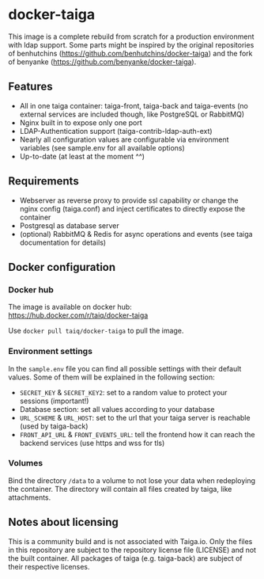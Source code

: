 # docker-taiga

This image is a complete rebuild from scratch for a production environment with ldap support. 
Some parts might be inspired by the original repositories of benhutchins 
(https://github.com/benhutchins/docker-taiga) and the fork of benyanke 
(https://github.com/benyanke/docker-taiga).

## Features

- All in one taiga container: taiga-front, taiga-back and taiga-events (no external services 
are included though, like PostgreSQL or RabbitMQ)
- Nginx built in to expose only one port
- LDAP-Authentication support (taiga-contrib-ldap-auth-ext)
- Nearly all configuration values are configurable via environment variables (see sample.env 
for all available options)
- Up-to-date (at least at the moment ^^)


## Requirements

- Webserver as reverse proxy to provide ssl capability or change the nginx config (taiga.conf)
and inject certificates to directly expose the container
- Postgresql as database server
- (optional) RabbitMQ & Redis for async operations and events (see taiga documentation for details)


## Docker configuration

### Docker hub

The image is available on docker hub: https://hub.docker.com/r/taiq/docker-taiga

Use `docker pull taiq/docker-taiga` to pull the image.

### Environment settings

In the `sample.env` file you can find all possible settings with their default values.
Some of them will be explained in the following section:

- `SECRET_KEY` & `SECRET_KEY2`: set to a random value to protect your sessions (important!)
- Database section: set all values according to your database
- `URL_SCHEME` & `URL_HOST`: set to the url that your taiga server is reachable (used by taiga-back)
- `FRONT_API_URL` & `FRONT_EVENTS_URL`: tell the frontend how it can reach the backend services (use 
https and wss for tls)

### Volumes

Bind the directory `/data` to a volume to not lose your data when redeploying the container.
The directory will contain all files created by taiga, like attachments.


## Notes about licensing

This is a community build and is not associated with Taiga.io. Only the files in this repository 
are subject to the repository license file (LICENSE) and not the built container. All packages of taiga 
(e.g. taiga-back) are subject of their respective licenses.
